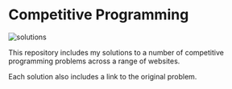 # Competitive Programming
![solutions](https://img.shields.io/badge/solutions-48-blue)

This repository includes my solutions to a number of competitive programming problems across a range of websites.

Each solution also includes a link to the original problem.
